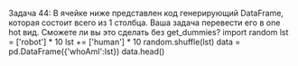 Задача 44: В ячейке ниже представлен код генерирующий DataFrame, которая состоит всего
из 1 столбца. Ваша задача перевести его в one hot вид. Сможете ли вы это сделать без
get_dummies?
import random
lst = ['robot'] * 10
lst += ['human'] * 10
random.shuffle(lst)
data = pd.DataFrame({'whoAmI':lst})
data.head()